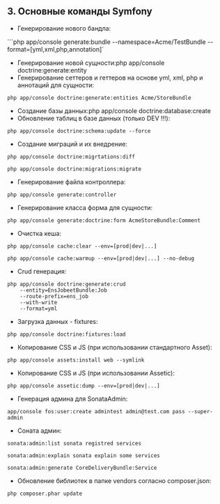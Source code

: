 ## 3. Основные команды Symfony

* Генерирование нового бандла:

```php app/console generate:bundle --namespace=Acme/TestBundle --format=[yml,xml,php,annotation]`

* Генерирование новой сущности:php app/console doctrine:generate:entity
* Генерирование сеттеров и геттеров на основе yml, xml, php и аннотаций для сущности:

```php app/console doctrine:generate:entities Acme/StoreBundle```

*   Создание базы данных:php app/console doctrine:database:create
*   Обновление таблиц в базе данных (только DEV !!!):

```php app/console doctrine:schema:update --force```

*   Создание миграций и их внедрение:

```php app/console doctrine:migrtations:diff```

```php app/console doctrine:migrations:migrate```

*   Генерирование файла контроллера:

```php app/console generate:controller```

*   Генерирование класса форма для сущности:

```php app/console generate:doctrine:form AcmeStoreBundle:Comment```

*   Очистка кеша:

```php app/console cache:clear --env=[prod|dev|...]```

```php app/console cache:warmup --env=[prod|dev|...] --no-debug```

*   Crud генерация:
```
php app/console doctrine:generate:crud
    --entity=EnsJobeetBundle:Job
    --route-prefix=ens_job
    --with-write
    --format=yml
```
*   Загрузка данных - fixtures:

```php app/console doctrine:fixtures:load```

*   Копирование CSS и JS (при использовании стандартного Asset):

```php app/console assets:install web --symlink```

*   Копирование CSS и JS (при использовании Assetic):

```php app/console assetic:dump --env=[prod|dev|...]```

*   Генерация админа для SonataAdmin:

```app/console fos:user:create admintest admin@test.com pass --super-admin```

*   Соната админ:

```sonata:admin:list sonata registred services```

```sonata:admin:explain sonata explain some services```

```sonata:admin:generate CoreDeliveryBundle:Service```

*   Обновление библиотек в папке vendors согласно composer.json:

```php composer.phar update```